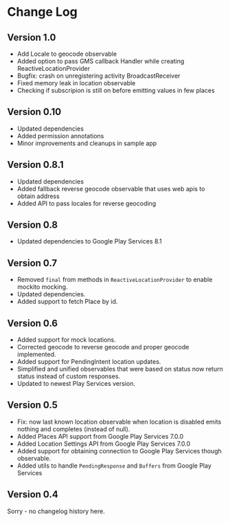 Change Log
==========

Version 1.0
----------------------------
* Add Locale to geocode observable
* Added option to pass GMS callback Handler while creating ReactiveLocationProvider
* Bugfix: crash on unregistering activity BroadcastReceiver
* Fixed memory leak in location observable
* Checking if subscripion is still on before emitting values in few places

Version 0.10
----------------------------
* Updated dependencies
* Added permission annotations
* Minor improvements and cleanups in sample app

Version 0.8.1
----------------------------
* Updated dependencies
* Added fallback reverse geocode observable that uses web apis to obtain address
* Added API to pass locales for reverse geocoding

Version 0.8
----------------------------
* Updated dependencies to Google Play Services 8.1

Version 0.7
----------------------------

* Removed ```final``` from methods in ```ReactiveLocationProvider``` to enable mockito mocking.
* Updated dependencies.
* Added support to fetch Place by id.

Version 0.6
----------------------------

* Added support for mock locations.
* Corrected geocode to reverse geocode and proper geocode implemented.
* Added support for PendingIntent location updates.
* Simplified and unified observables that were based on status now return status instead of custom responses.
* Updated to newest Play Services version.

Version 0.5
----------------------------

* Fix: now last known location observable when location is disabled emits nothing and completes (instead of null).
* Added Places API support from Google Play Services 7.0.0
* Added Location Settings API from Google Play Services 7.0.0
* Added support for obtaining connection to Google Play Services though observable.
* Added utils to handle ```PendingResponse``` and ```Buffers``` from Google Play Services

Version 0.4
----------------------------

Sorry - no changelog history here.
